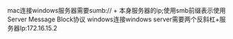 mac连接windows服务器需要sumb:// + 本身服务器的ip;使用smb前缀表示使用 Server Message Block协议
windows连接windows server需要两个反斜杠+服务器Ip:172.16.15.2
